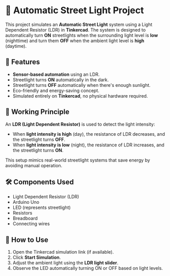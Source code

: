 # 🌃 Automatic Street Light Project

This project simulates an **Automatic Street Light** system using a Light Dependent Resistor (LDR) in **Tinkercad**. The system is designed to automatically turn **ON** streetlights when the surrounding light level is **low** (nighttime) and turn them **OFF** when the ambient light level is **high** (daytime).

## 🚦 Features

- **Sensor-based automation** using an LDR.
- Streetlight turns **ON** automatically in the dark.
- Streetlight turns **OFF** automatically when there's enough sunlight.
- Eco-friendly and energy-saving concept.
- Simulated entirely on **Tinkercad**, no physical hardware required.

## 🧠 Working Principle

An **LDR (Light Dependent Resistor)** is used to detect the light intensity:
- When **light intensity is high** (day), the resistance of LDR decreases, and the streetlight turns **OFF**.
- When **light intensity is low** (night), the resistance of LDR increases, and the streetlight turns **ON**.

This setup mimics real-world streetlight systems that save energy by avoiding manual operation.

## 🛠️ Components Used

- Light Dependent Resistor (LDR)
- Arduino Uno
- LED (represents streetlight)
- Resistors
- Breadboard
- Connecting wires

## 🧾 How to Use

1. Open the Tinkercad simulation link (if available).
2. Click **Start Simulation**.
3. Adjust the ambient light using the **LDR light slider**.
4. Observe the LED automatically turning ON or OFF based on light levels.

